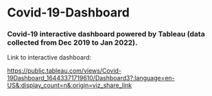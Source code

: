 # Covid-19-Dashboard
### Covid-19 interactive dashboard powered by Tableau (data collected from Dec 2019 to Jan 2022).

Link to interactive dashboard:

https://public.tableau.com/views/Covid-19Dashboard_16443371719610/Dashboard3?:language=en-US&:display_count=n&:origin=viz_share_link

